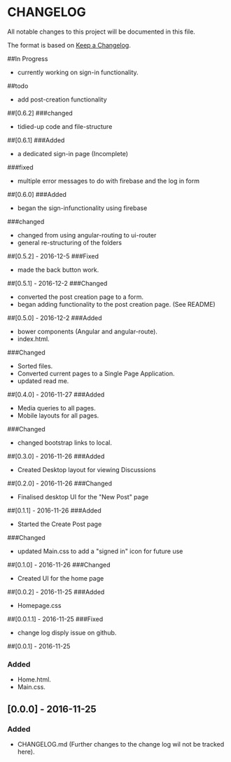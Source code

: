 # CHANGELOG

All notable changes to this project will be documented in this file.

The format is based on [Keep a Changelog](http://keepachangelog.com/).

##In Progress
- currently working on sign-in functionality.

##todo
- add post-creation functionality

##[0.6.2]
###changed
- tidied-up code and file-structure

##[0.6.1]
###Added
- a dedicated sign-in page (Incomplete)

###fixed
- multiple error messages to do with firebase and the log in form

##[0.6.0]
###Added
- began the sign-infunctionality using firebase

###changed
- changed from using angular-routing to ui-router
- general re-structuring of the folders

##[0.5.2] - 2016-12-5
###Fixed
- made the back button work.

##[0.5.1] - 2016-12-2
###Changed
- converted the post creation page to a form.
- began adding functionality to the post creation page. (See README)

##[0.5.0] - 2016-12-2
###Added
- bower components (Angular and angular-route).
- index.html.

###Changed
- Sorted files.
- Converted current pages to a Single Page Application.
- updated read me.

##[0.4.0] - 2016-11-27
###Added
- Media queries to all pages.
- Mobile layouts for all pages.

###Changed
- changed bootstrap links to local. 

##[0.3.0] - 2016-11-26
###Added
- Created Desktop layout for viewing Discussions

##[0.2.0] - 2016-11-26
###Changed
- Finalised desktop UI for the "New Post" page

##[0.1.1] - 2016-11-26
###Added
- Started the Create Post page

###Changed
- updated Main.css to add a "signed in" icon for future use

##[0.1.0] - 2016-11-26
###Changed
- Created UI for the home page

##[0.0.2] - 2016-11-25
###Added
- Homepage.css  

##[0.0.1.1] - 2016-11-25
###Fixed
- change log disply issue on github.  

##[0.0.1] - 2016-11-25
### Added
- Home.html.  
- Main.css.  

## [0.0.0] - 2016-11-25
### Added
- CHANGELOG.md (Further changes to the change log wil not be tracked here).